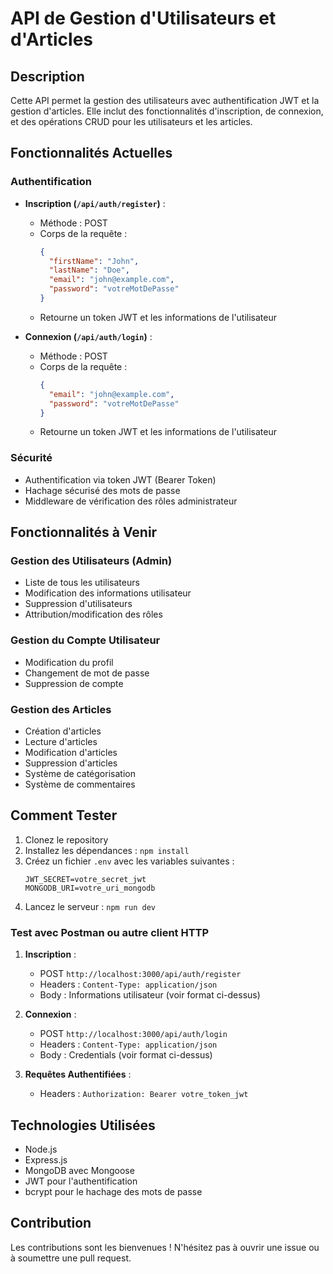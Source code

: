 # API de Gestion d'Utilisateurs et d'Articles

## Description

Cette API permet la gestion des utilisateurs avec authentification JWT et la gestion d'articles. Elle inclut des fonctionnalités d'inscription, de connexion, et des opérations CRUD pour les utilisateurs et les articles.

## Fonctionnalités Actuelles

### Authentification

- **Inscription (`/api/auth/register`)** :

  - Méthode : POST
  - Corps de la requête :
    ```json
    {
      "firstName": "John",
      "lastName": "Doe",
      "email": "john@example.com",
      "password": "votreMotDePasse"
    }
    ```
  - Retourne un token JWT et les informations de l'utilisateur

- **Connexion (`/api/auth/login`)** :
  - Méthode : POST
  - Corps de la requête :
    ```json
    {
      "email": "john@example.com",
      "password": "votreMotDePasse"
    }
    ```
  - Retourne un token JWT et les informations de l'utilisateur

### Sécurité

- Authentification via token JWT (Bearer Token)
- Hachage sécurisé des mots de passe
- Middleware de vérification des rôles administrateur

## Fonctionnalités à Venir

### Gestion des Utilisateurs (Admin)

- Liste de tous les utilisateurs
- Modification des informations utilisateur
- Suppression d'utilisateurs
- Attribution/modification des rôles

### Gestion du Compte Utilisateur

- Modification du profil
- Changement de mot de passe
- Suppression de compte

### Gestion des Articles

- Création d'articles
- Lecture d'articles
- Modification d'articles
- Suppression d'articles
- Système de catégorisation
- Système de commentaires

## Comment Tester

1. Clonez le repository
2. Installez les dépendances : `npm install`
3. Créez un fichier `.env` avec les variables suivantes :
   ```
   JWT_SECRET=votre_secret_jwt
   MONGODB_URI=votre_uri_mongodb
   ```
4. Lancez le serveur : `npm run dev`

### Test avec Postman ou autre client HTTP

1. **Inscription** :

   - POST `http://localhost:3000/api/auth/register`
   - Headers : `Content-Type: application/json`
   - Body : Informations utilisateur (voir format ci-dessus)

2. **Connexion** :

   - POST `http://localhost:3000/api/auth/login`
   - Headers : `Content-Type: application/json`
   - Body : Credentials (voir format ci-dessus)

3. **Requêtes Authentifiées** :
   - Headers : `Authorization: Bearer votre_token_jwt`

## Technologies Utilisées

- Node.js
- Express.js
- MongoDB avec Mongoose
- JWT pour l'authentification
- bcrypt pour le hachage des mots de passe

## Contribution

Les contributions sont les bienvenues ! N'hésitez pas à ouvrir une issue ou à soumettre une pull request.
